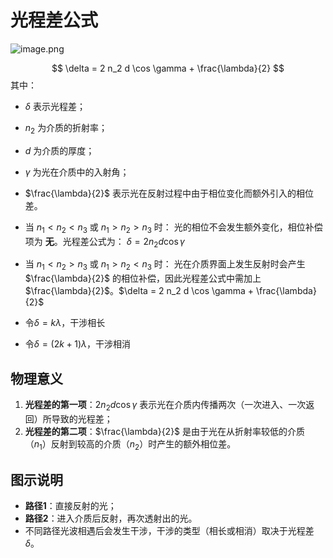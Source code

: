 # 光程差公式

![image.png](https://cloud.intro-iu.top:738/d/ThreeBody/ZeroHzzzzPic/202412191940313.png)

$$ \delta = 2 n_2 d \cos \gamma + \frac{\lambda}{2} $$
其中：

- $\delta$ 表示光程差；
- $n_2$ 为介质的折射率；
- $d$ 为介质的厚度；
- $\gamma$ 为光在介质中的入射角；
- $\frac{\lambda}{2}$ 表示光在反射过程中由于相位变化而额外引入的相位差。

- 当 $n_1 < n_2 < n_3$ 或 $n_1 > n_2 > n_3$ 时： 光的相位不会发生额外变化，相位补偿项为 **无**。光程差公式为： $\delta = 2 n_2 d \cos \gamma$
- 当 $n_1 < n_2 > n_3$ 或 $n_1 > n_2 < n_3$ 时： 光在介质界面上发生反射时会产生 $\frac{\lambda}{2}$ 的相位补偿，因此光程差公式中需加上 $\frac{\lambda}{2}$。$\delta = 2 n_2 d \cos \gamma + \frac{\lambda}{2}$

- 令$\delta=k\lambda$，干涉相长
- 令$\delta=(2k+1)\lambda$，干涉相消

## 物理意义

1. **光程差的第一项**：$2 n_2 d \cos \gamma$ 表示光在介质内传播两次（一次进入、一次返回）所导致的光程差；
2. **光程差的第二项**：$\frac{\lambda}{2}$ 是由于光在从折射率较低的介质（$n_1$）反射到较高的介质（$n_2$）时产生的额外相位差。

## 图示说明

- **路径1**：直接反射的光；
- **路径2**：进入介质后反射，再次透射出的光。
- 不同路径光波相遇后会发生干涉，干涉的类型（相长或相消）取决于光程差 $\delta$。
